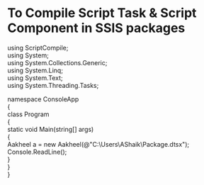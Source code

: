 # To Compile Script Task &amp; Script Component in SSIS packages </br>
using ScriptCompile;</br>
using System;</br>
using System.Collections.Generic;</br>
using System.Linq;</br>
using System.Text;</br>
using System.Threading.Tasks;</br>

namespace ConsoleApp</br>
{   </br>
    class Program</br>
    {   </br>
        static void Main(string[] args)</br>
        {   </br>
           Aakheel a = new Aakheel(@"C:\Users\AShaik\Package.dtsx");</br>
            Console.ReadLine();</br>
        }   </br>
    }   </br>
}   </br>

